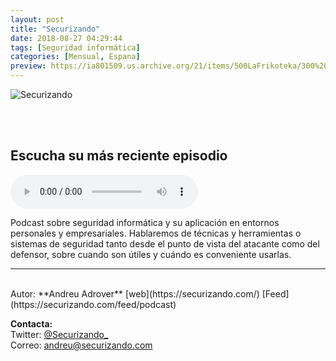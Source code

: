 ```yaml
---
layout: post
title: "Securizando"
date: 2018-08-27 04:29:44
tags: [Seguridad informática]
categories: [Mensual, Espana]
preview: https://ia801509.us.archive.org/21/items/500LaFrikoteka/300%20LOGO_alta%20-%20Andreu%20Adrover.jpg
---
```


![Securizando](https://ia801509.us.archive.org/21/items/500LaFrikoteka/400%20LOGO_alta-%20Andreu%20Adrover.jpg)

<br/>
<br/>

## Escucha su más reciente episodio

<!--reproductor-feed=https://securizando.com/feed/podcast-->
<!--reproductor-start-->
<audio id="audio" preload="auto" controls="" src="https://securizando.com/podcast-download/1009/siem.mp3"></audio>
<!--reproductor-end-->

Podcast sobre seguridad informática y su aplicación en entornos personales y empresariales. Hablaremos de técnicas y herramientas o sistemas de seguridad tanto desde el punto de vista del atacante como del defensor, sobre cuando son útiles y cuándo es conveniente usarlas.

_ _ _

<br>
Autor: **Andreu Adrover**  
[web](https://securizando.com/)  
[Feed](https://securizando.com/feed/podcast)  



**Contacta:**  
Twitter: [@Securizando_](https://twitter.com/ecurizando_)  
Correo: [andreu@securizando.com](mailto:andreu@securizando.com)  

